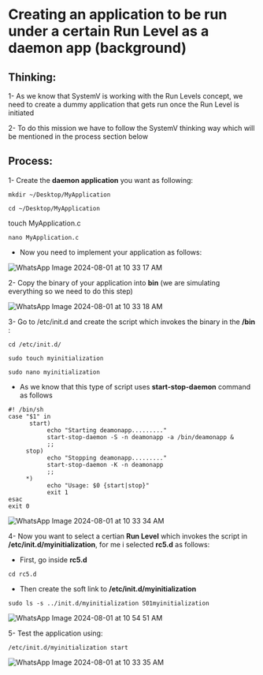 # Creating an application to be run under a certain Run Level as a daemon app (background)

## Thinking:

1- As we know that SystemV is working with the Run Levels concept, we need to create a dummy application that gets run once the Run Level is initiated 

2- To do this mission we have to follow the SystemV thinking way which will be mentioned in the process section below

## Process:
1- Create the **daemon application** you want as following:

```
mkdir ~/Desktop/MyApplication
```
```
cd ~/Desktop/MyApplication
```
touch MyApplication.c
```
nano MyApplication.c
```

- Now you need to implement your application as follows:

![WhatsApp Image 2024-08-01 at 10 33 17 AM](https://github.com/user-attachments/assets/729b7d26-d668-4ff6-9394-5b1ea1a3863e)


2- Copy the binary of your application into **bin** (we are simulating everything so we need to do this step)


![WhatsApp Image 2024-08-01 at 10 33 18 AM](https://github.com/user-attachments/assets/b3bd202c-e16a-441f-8887-e2017725338e)


3- Go to /etc/init.d and create the script which invokes the binary in the **/bin** :
```
cd /etc/init.d/
```
```
sudo touch myinitialization
```
```
sudo nano myinitialization
```
- As we know that this type of script uses **start-stop-daemon** command as follows
```
#! /bin/sh
case "$1" in
      start)
           echo "Starting deamonapp........."
           start-stop-daemon -S -n deamonapp -a /bin/deamonapp &
           ;;
     stop)
           echo "Stopping deamonapp........."
           start-stop-daemon -K -n deamonapp
           ;;
     *)
           echo "Usage: $0 {start|stop}"
           exit 1
esac
exit 0
```

![WhatsApp Image 2024-08-01 at 10 33 34 AM](https://github.com/user-attachments/assets/ae7dc219-22c6-436a-b71b-7f4b2899b5bb)


4- Now you want to select a certian **Run Level** which invokes the script in **/etc/init.d/myinitialization**, for me i selected **rc5.d** as follows:

- First, go inside **rc5.d**
```
cd rc5.d
```

- Then create the soft link to **/etc/init.d/myinitialization**
  
```
sudo ls -s ../init.d/myinitialization S01myinitialization
```

![WhatsApp Image 2024-08-01 at 10 54 51 AM](https://github.com/user-attachments/assets/aefb08ac-7d0b-4a2d-9e95-346d44f2be5b)


5- Test the application using:

```
/etc/init.d/myinitialization start
```

![WhatsApp Image 2024-08-01 at 10 33 35 AM](https://github.com/user-attachments/assets/775a6293-90c9-4bf6-a975-af5e2bb7bfde)



